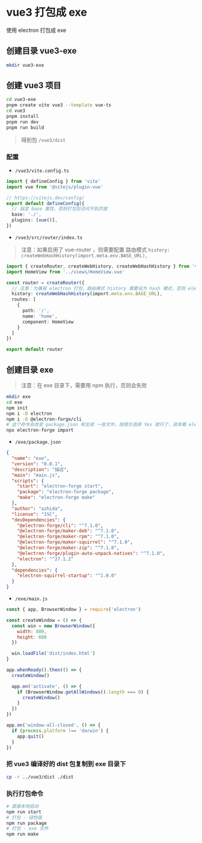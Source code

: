 # vue3 打包成 exe

使用 electron 打包成 exe

## 创建目录 vue3-exe

```sh
mkdir vue3-exe
```

## 创建 vue3 项目

```sh
cd vue3-exe
pnpm create vite vue3 --template vue-ts
cd vue3
pnpm install
pnpm run dev
pnpm run build
```

> 得到包 `/vue3/dist`

### 配置

- `/vue3/vite.config.ts`

```ts
import { defineConfig } from 'vite'
import vue from '@vitejs/plugin-vue'

// https://vitejs.dev/config/
export default defineConfig({
  // 指定 base 属性，否则打包后访问不到页面
  base: './',
  plugins: [vue()],
})
```

- `/vue3/src/router/index.ts`

> 注意：如果启用了 vue-router ，则需要配置 路由模式 `history: createWebHashHistory(import.meta.env.BASE_URL),`

```ts
import { createRouter, createWebHistory, createWebHashHistory } from 'vue-router'
import HomeView from '../views/HomeView.vue'

const router = createRouter({
  // 注意：为兼容 electron 打包，路由模式 history 需要设为 hash 模式，否则 electron 打包 exe 后可能白屏
  history: createWebHashHistory(import.meta.env.BASE_URL),
  routes: [
    {
      path: '/',
      name: 'home',
      component: HomeView
    }
  ]
})

export default router
```


## 创建目录 exe

> 注意：在 exe 目录下，需要用 npm 执行，否则会失败

```sh
mkdir exe
cd exe
npm init
npm i -D electron
npm i -D @electron-forge/cli
# 这个命令会改变 package.json 和生成 一些文件，按提示选择 Yes 就行了，具体看 electron 官网
npx electron-forge import
```

- `/exe/package.json`

```json
{
  "name": "exe",
  "version": "0.0.1",
  "description": "描述",
  "main": "main.js",
  "scripts": {
    "start": "electron-forge start",
    "package": "electron-forge package",
    "make": "electron-forge make"
  },
  "author": "azhida",
  "license": "ISC",
  "devDependencies": {
    "@electron-forge/cli": "^7.1.0",
    "@electron-forge/maker-deb": "^7.1.0",
    "@electron-forge/maker-rpm": "^7.1.0",
    "@electron-forge/maker-squirrel": "^7.1.0",
    "@electron-forge/maker-zip": "^7.1.0",
    "@electron-forge/plugin-auto-unpack-natives": "^7.1.0",
    "electron": "^27.1.2"
  },
  "dependencies": {
    "electron-squirrel-startup": "^1.0.0"
  }
}
```

- `/exe/main.js`

```js
const { app, BrowserWindow } = require('electron')

const createWindow = () => {
  const win = new BrowserWindow({
    width: 800,
    height: 600
  })

  win.loadFile('dist/index.html')
}

app.whenReady().then(() => {
  createWindow()

  app.on('activate', () => {
    if (BrowserWindow.getAllWindows().length === 0) {
      createWindow()
    }
  })
})

app.on('window-all-closed', () => {
  if (process.platform !== 'darwin') {
    app.quit()
  }
})
```

### 把 vue3 编译好的 dist 包复制到 exe 目录下

```sh
cp -r ../vue3/dist ./dist
```

### 执行打包命令

```sh
# 直接本地启动 
npm run start
# 打包 - 绿色版
npm run package
# 打包 - exe 文件
npm run make
```